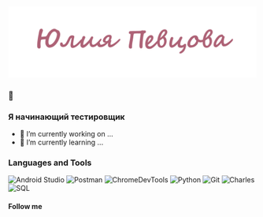 ![Header](https://github.com/YuliaPevtsova/YuliaPevtsova/blob/main/assets/img_name.png)
### 👋 
### Я начинающий тестировщик 
- 🔭 I’m currently working on ...
- 🌱 I’m currently learning ...

### Languages and Tools
![Android Studio](https://img.shields.io/badge/-Android_Studio-2a456e?style=plastic&logo=AndroidStudio&logoColor=58edb7)
![Postman](https://img.shields.io/badge/-Postman-2a456e?style=plastic&logo=Postman&logoColor=698cc8)
![ChromeDevTools](https://img.shields.io/badge/-ChromeDevTools-2a456e?style=plastic&logo=googlechrome&logoColor=ae6276)
![Python](https://img.shields.io/badge/-Python-2a456e?style=plastic&logo=python&logoColor=161117)
![Git](https://img.shields.io/badge/-Git-2a456e?style=plastic&logo=git&logoColor=ffec66)
![Charles](https://img.shields.io/badge/-Charles-2a456e?style=plastic&logo=charles&logoColor=00c466)
![SQL](https://img.shields.io/badge/-SQL-2a456e?style=plastic&logo=postgresql&logoColor=161117)
#### Follow me
<!--
**YuliaPevtsova/YuliaPevtsova** is a ✨ _special_ ✨ repository because its `README.md` (this file) appears on your GitHub profile.

Here are some ideas to get you started:

- 🔭 I’m currently working on ...
- 🌱 I’m currently learning ...
- 👯 I’m looking to collaborate on ...
- 🤔 I’m looking for help with ...
- 💬 Ask me about ...
- 📫 How to reach me: ...
- 😄 Pronouns: ...
- ⚡ Fun fact: ...
-->
